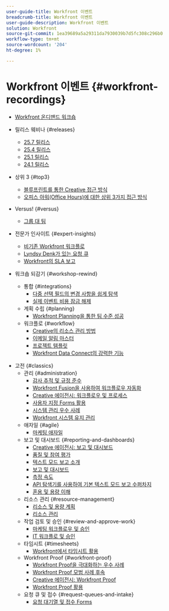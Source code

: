 ```yaml
---
user-guide-title: Workfront 이벤트
breadcrumb-title: Workfront 이벤트
user-guide-description: Workfront 이벤트
solution: Workfront
source-git-commit: 1ea39689a5a29311da7930039b7d5fc308c296b0
workflow-type: tm+mt
source-wordcount: '204'
ht-degree: 1%

---
```



# Workfront 이벤트 {#workfront-recordings}

+ [Workfront 온디맨드 워크숍](overview.md)

+ 릴리스 웨비나 {#releases}
   + [25.7 릴리스](releases/25-7-release-webinar.md)
   + [25.4 릴리스](releases/25-4-release-webinar.md)
   + [25.1 릴리스](releases/25-1-release-webinar.md)
   + [24.1 릴리스](releases/24-1-release-webinar.md)
+ 상위 3 {#top3}
   + [블루프린트를 통한 Creative 접근 방식](top3/blueprints.md)
   + [오피스 아워(Office Hours)에 대한 상위 3가지 접근 방식](top3/office-hours.md)
+ Versus! {#versus}
   + [그룹 대 팀](versus/groups-vs-teams.md)
+ 전문가 인사이트 {#expert-insights}
   + [비기존 Workfront 워크플로](expert-insights/non-traditional-workfront-workflows.md)
   + [Lyndsy Denk가 있는 요청 큐](expert-insights/request-queues.md)
   + [Workfront의 SLA 보고](expert-insights/sla-reporting.md)
+ 워크숍 되감기 {#workshop-rewind}
   + 통합 {#integrations}
      + [다중 선택 필드의 변경 사항을 쉽게 탐색](workshop-rewind/integrations/mulit-select-fields.md)
      + [실제 이벤트 비용 잠금 해제](workshop-rewind/integrations/event-costs.md)
   + 계획 수립 {#planning}
      + [Workfront Planning을 통한 팀 수준 성공](workshop-rewind/planning/team-success-workfront-planning.md)
   + 워크플로 {#workflow}
      + [Creative의 리소스 관리 방법](classics/creative-ways-of-managing-resources.md)
      + [이메일 알림 마스터](workshop-rewind/workflow/email-notifications.md)
      + [프로젝트 템플릿](workshop-rewind/workflow/project-templates.md)
      + [Workfront Data Connect의 강력한 기능](workshop-rewind/workflow/data-connect.md)

<!--  + Planning {#planning}
  + Integrations {#integrations}
-->

+ 고전 {#classics}
   + 관리 {#administration}
      + [감사 추적 및 규정 준수](user-groups/audit-trails-and-compliance.md)
      + [Workfront Fusion을 사용하여 워크플로우 자동화](user-groups/automating-workflows-with-workfront-fusion.md)
      + [Creative 에이전시: 워크플로우 및 프로세스](user-groups/creative-agencies-workflows-and-process.md)
      + [사용자 지정 Forms 활용](user-groups/leveraging-custom-forms.md)
      + [시스템 관리 우수 사례](user-groups/system-admin-best-practices.md)
      + [Workfront 시스템 유지 관리](user-groups/workfront-system-maintenance.md)
   + 애자일 {#agile}
      + [마케팅 애자일](user-groups/agile-in-marketing.md)
   + 보고 및 대시보드 {#reporting-and-dashboards}
      + [Creative 에이전시: 보고 및 대시보드](user-groups/creative-agencies-reporting-and-dashboards.md)
      + [품질 및 참여 평가](classics/gauging-quality-and-engagement.md)
      + [텍스트 모드 보고 소개](classics/introduction-to-text-mode-reporting.md)
      + [보고 및 대시보드](user-groups/reporting-and-dashboards.md)
      + [측정 속도](classics/measuring-velocity.md)
      + [API 탐색기를 사용하여 기본 텍스트 모드 보고 수퍼차지](classics/supercharge-basic-text-mode-reporting-using-the-api-explorer.md)
      + [혼용 및 용량 이해](classics/understanding-mix-and-capacity.md)
   + 리소스 관리 {#resource-management}
      + [리소스 및 용량 계획](user-groups/resource-and-capacity-planning.md)
      + [리소스 관리](user-groups/resource-management.md)
   + 작업 검토 및 승인 {#review-and-approve-work}
      + [마케팅 워크플로우 및 승인](user-groups/marketing-workflows-and-approvals.md)
      + [IT 워크플로 및 승인](user-groups/it-workflows-and-approvals.md)
   + 타임시트 {#timesheets}
      + [Workfront에서 타임시트 활용](user-groups/utilizing-timesheets-in-workfront.md)
   + Workfront Proof {#workfront-proof}
      + [Workfront Proof을 극대화하는 우수 사례](classics/best-practices-to-maximize-workfront-proof.md)
      + [Workfront Proof 모범 사례 후속](classics/follow-up-to-workfront-proof-best-practices.md)
      + [Creative 에이전시: Workfront Proof](user-groups/creative-agencies-workfront-proof.md)
      + [Workfront Proof 활용](user-groups/leveraging-workfront-proof.md)
   + 요청 큐 및 접수 {#request-queues-and-intake}
      + [요청 대기열 및 접수 Forms](user-groups/request-queues-and-intake-forms.md)



